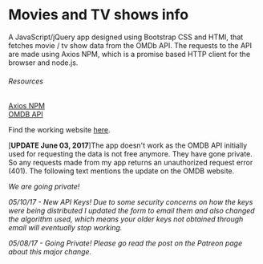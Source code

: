# Movies and TV shows info

A JavaScript/jQuery app designed using Bootstrap CSS and HTMl, that fetches movie / tv show data from the OMDb API. The requests to the API are made using Axios NPM, which is a promise based HTTP client for the browser and node.js.
<br>
<h6>Resources</h6>
<a href="https://www.npmjs.com/package/axios">Axios NPM</a> <br>
<a href="https://www.omdbapi.com/">OMDB API</a> <br>

Find the working website <a href="http://movieinfo.000webhostapp.com/">here</a>.

[<strong>UPDATE June 03, 2017</strong>]The app doesn't work as the OMDB API initially used for requesting the data is not free anymore. They have gone private. So any requests made from my app returns an unauthorized request error (401). The following text mentions the update on the OMDB website.

<em>
We are going private!

05/10/17 - New API Keys! Due to some security concerns on how the keys were being distributed I updated the form to email them and also changed the algorithm used, which means your older keys not obtained through email will eventually stop working. 

05/08/17 - Going Private! Please go read the post on the Patreon page about this major change. 
</em>
